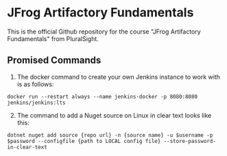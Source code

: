 # JFrog Artifactory Fundamentals

This is the official Github repository for the course "JFrog Artifactory Fundamentals" from PluralSight.

## Promised Commands
1. The docker command to create your own Jenkins instance to work with is as follows:

`docker run --restart always --name jenkins-docker -p 8080:8080 jenkins/jenkins:lts`

2. The command to add a Nuget source on Linux in clear text looks like this:

`dotnet nuget add source {repo url} -n {source name} -u $username -p $password --configfile {path to LOCAL config file} --store-password-in-clear-text`
